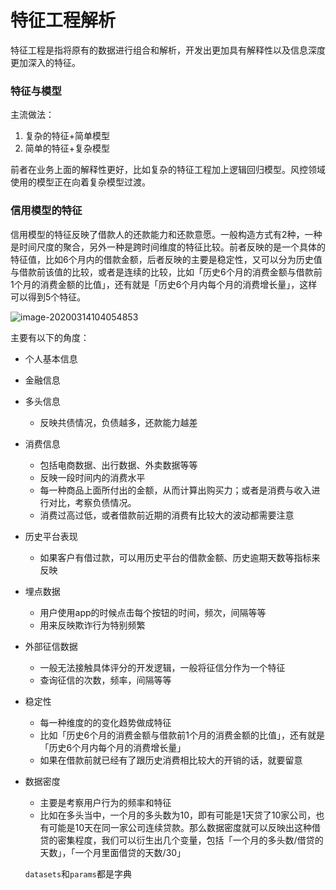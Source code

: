 # 特征工程解析

特征工程是指将原有的数据进行组合和解析，开发出更加具有解释性以及信息深度更加深入的特征。

### 特征与模型

主流做法：

1. 复杂的特征+简单模型
2. 简单的特征+复杂模型



前者在业务上面的解释性更好，比如复杂的特征工程加上逻辑回归模型。风控领域使用的模型正在向着复杂模型过渡。

### 信用模型的特征

信用模型的特征反映了借款人的还款能力和还款意愿。一般构造方式有2种，一种是时间尺度的聚合，另外一种是跨时间维度的特征比较。前者反映的是一个具体的特征值，比如6个月内的借款金额，后者反映的主要是稳定性，又可以分为历史值与借款前该值的比较，或者是连续的比较，比如「历史6个月的消费金额与借款前1个月的消费金额的比值」，还有就是「历史6个月内每个月的消费增长量」，这样可以得到5个特征。

![image-20200314104054853](https://tva1.sinaimg.cn/large/00831rSTgy1gct9c1g2woj30lc04izl9.jpg)

主要有以下的角度：

- 个人基本信息

- 金融信息

- 多头信息

  - 反映共债情况，负债越多，还款能力越差

- 消费信息

  - 包括电商数据、出行数据、外卖数据等等
  - 反映一段时间内的消费水平
  - 每一种商品上面所付出的金额，从而计算出购买力；或者是消费与收入进行对比，考察负债情况。
  - 消费过高过低，或者借款前近期的消费有比较大的波动都需要注意

- 历史平台表现

  - 如果客户有借过款，可以用历史平台的借款金额、历史逾期天数等指标来反映

- 埋点数据

  - 用户使用app的时候点击每个按钮的时间，频次，间隔等等
  - 用来反映欺诈行为特别频繁

- 外部征信数据

  - 一般无法接触具体评分的开发逻辑，一般将征信分作为一个特征
  - 查询征信的次数，频率，间隔等等

- 稳定性

  - 每一种维度的的变化趋势做成特征
  - 比如「历史6个月的消费金额与借款前1个月的消费金额的比值」，还有就是「历史6个月内每个月的消费增长量」
  - 如果在借款前就已经有了跟历史消费相比较大的开销的话，就要留意

- 数据密度

  - 主要是考察用户行为的频率和特征
  - 比如在多头当中，一个月的多头数为10，即有可能是1天贷了10家公司，也有可能是10天在同一家公司连续贷款。那么数据密度就可以反映出这种借贷的密集程度，我们可以衍生出几个变量，包括「一个月的多头数/借贷的天数」，「一个月里面借贷的天数/30」

  

  `datasets`和`params`都是字典



